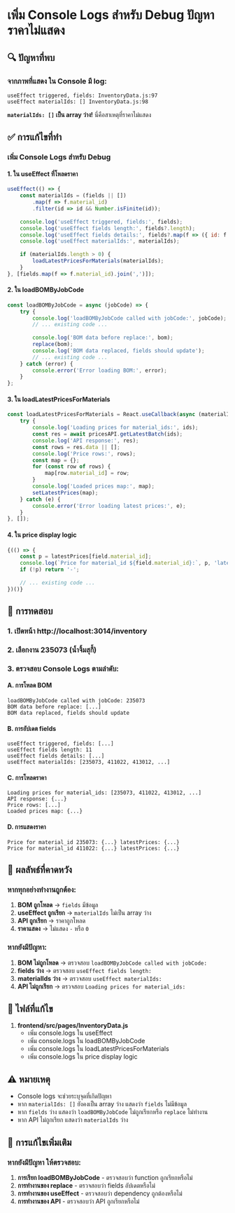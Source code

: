 # เพิ่ม Console Logs สำหรับ Debug ปัญหาราคาไม่แสดง

## 🔍 **ปัญหาที่พบ**

### จากภาพที่แสดง ใน Console มี log:
```
useEffect triggered, fields: InventoryData.js:97
useEffect materialIds: [] InventoryData.js:98
```

**`materialIds: []` เป็น array ว่าง!** นี่คือสาเหตุที่ราคาไม่แสดง

## ✅ **การแก้ไขที่ทำ**

### เพิ่ม Console Logs สำหรับ Debug

#### 1. ใน useEffect ที่โหลดราคา
```javascript
useEffect(() => {
    const materialIds = (fields || [])
        .map(f => f.material_id)
        .filter(id => id && Number.isFinite(id));
    
    console.log('useEffect triggered, fields:', fields);
    console.log('useEffect fields length:', fields?.length);
    console.log('useEffect fields details:', fields?.map(f => ({ id: f.id, material_id: f.material_id, Mat_Name: f.Mat_Name })));
    console.log('useEffect materialIds:', materialIds);
    
    if (materialIds.length > 0) {
        loadLatestPricesForMaterials(materialIds);
    }
}, [fields.map(f => f.material_id).join(',')]);
```

#### 2. ใน loadBOMByJobCode
```javascript
const loadBOMByJobCode = async (jobCode) => {
    try {
        console.log('loadBOMByJobCode called with jobCode:', jobCode);
        // ... existing code ...
        
        console.log('BOM data before replace:', bom);
        replace(bom);
        console.log('BOM data replaced, fields should update');
        // ... existing code ...
    } catch (error) {
        console.error('Error loading BOM:', error);
    }
};
```

#### 3. ใน loadLatestPricesForMaterials
```javascript
const loadLatestPricesForMaterials = React.useCallback(async (materialIds) => {
    try {
        console.log('Loading prices for material_ids:', ids);
        const res = await pricesAPI.getLatestBatch(ids);
        console.log('API response:', res);
        const rows = res.data || [];
        console.log('Price rows:', rows);
        const map = {};
        for (const row of rows) {
            map[row.material_id] = row;
        }
        console.log('Loaded prices map:', map);
        setLatestPrices(map);
    } catch (e) {
        console.error('Error loading latest prices:', e);
    }
}, []);
```

#### 4. ใน price display logic
```javascript
{(() => {
    const p = latestPrices[field.material_id];
    console.log(`Price for material_id ${field.material_id}:`, p, 'latestPrices:', latestPrices);
    if (!p) return '-';
    
    // ... existing code ...
})()}
```

## 🧪 **การทดสอบ**

### 1. เปิดหน้า http://localhost:3014/inventory
### 2. เลือกงาน 235073 (น้ำจิ้มสุกี้)
### 3. ตรวจสอบ Console Logs ตามลำดับ:

#### A. การโหลด BOM
```
loadBOMByJobCode called with jobCode: 235073
BOM data before replace: [...]
BOM data replaced, fields should update
```

#### B. การอัปเดต fields
```
useEffect triggered, fields: [...]
useEffect fields length: 11
useEffect fields details: [...]
useEffect materialIds: [235073, 411022, 413012, ...]
```

#### C. การโหลดราคา
```
Loading prices for material_ids: [235073, 411022, 413012, ...]
API response: {...}
Price rows: [...]
Loaded prices map: {...}
```

#### D. การแสดงราคา
```
Price for material_id 235073: {...} latestPrices: {...}
Price for material_id 411022: {...} latestPrices: {...}
```

## 🎯 **ผลลัพธ์ที่คาดหวัง**

### หากทุกอย่างทำงานถูกต้อง:
1. **BOM ถูกโหลด** → `fields` มีข้อมูล
2. **useEffect ถูกเรียก** → `materialIds` ไม่เป็น array ว่าง
3. **API ถูกเรียก** → ราคาถูกโหลด
4. **ราคาแสดง** → ไม่แสดง `-` หรือ `0`

### หากยังมีปัญหา:
1. **BOM ไม่ถูกโหลด** → ตรวจสอบ `loadBOMByJobCode called with jobCode:`
2. **fields ว่าง** → ตรวจสอบ `useEffect fields length:`
3. **materialIds ว่าง** → ตรวจสอบ `useEffect materialIds:`
4. **API ไม่ถูกเรียก** → ตรวจสอบ `Loading prices for material_ids:`

## 📁 **ไฟล์ที่แก้ไข**

1. **frontend/src/pages/InventoryData.js**
   - เพิ่ม console.logs ใน useEffect
   - เพิ่ม console.logs ใน loadBOMByJobCode
   - เพิ่ม console.logs ใน loadLatestPricesForMaterials
   - เพิ่ม console.logs ใน price display logic

## ⚠️ **หมายเหตุ**

- Console logs จะช่วยระบุจุดที่เกิดปัญหา
- หาก `materialIds: []` ยังคงเป็น array ว่าง แสดงว่า `fields` ไม่มีข้อมูล
- หาก `fields` ว่าง แสดงว่า `loadBOMByJobCode` ไม่ถูกเรียกหรือ `replace` ไม่ทำงาน
- หาก API ไม่ถูกเรียก แสดงว่า `materialIds` ว่าง

## 🔧 **การแก้ไขเพิ่มเติม**

### หากยังมีปัญหา ให้ตรวจสอบ:
1. **การเรียก loadBOMByJobCode** - ตรวจสอบว่า function ถูกเรียกหรือไม่
2. **การทำงานของ replace** - ตรวจสอบว่า fields อัปเดตหรือไม่
3. **การทำงานของ useEffect** - ตรวจสอบว่า dependency ถูกต้องหรือไม่
4. **การทำงานของ API** - ตรวจสอบว่า API ถูกเรียกหรือไม่

